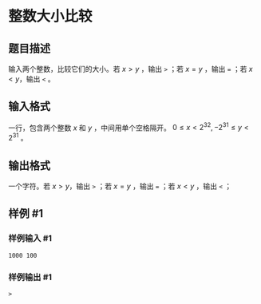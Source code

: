 # 整数大小比较

## 题目描述

输入两个整数，比较它们的大小。若 $x>y$ ，输出 `>` ；若 $x=y$ ，输出 `=` ；若 $x<y$，输出 `<` 。

## 输入格式

一行，包含两个整数 $x$ 和 $y$ ，中间用单个空格隔开。 $0 \le x<2^{32}, -2^{31} \le y<2^{31}$ 。

## 输出格式

一个字符。若 $x>y$，输出 `>` ；若 $x=y$ ，输出 `=` ；若 $x<y$ ，输出 `<` ；

## 样例 #1

### 样例输入 #1

```
1000 100
```

### 样例输出 #1

```
>
```
